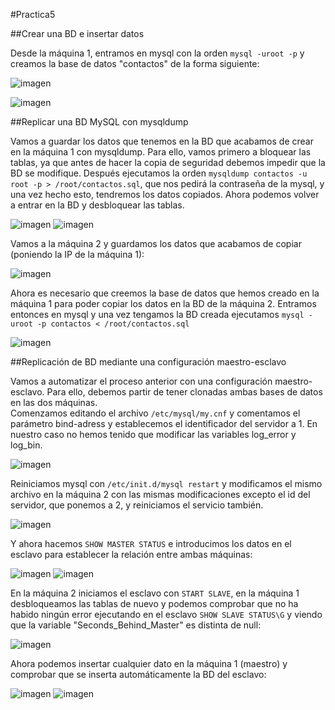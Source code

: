 #Practica5



##Crear una BD e insertar datos

Desde la máquina 1, entramos en mysql con la orden `mysql -uroot -p` y creamos la base de datos "contactos" de la forma siguiente: 

![imagen](https://github.com/ninnyg/SWAP2016/blob/master/practicas/Practica5/mysqlCreate.png)

![imagen](https://github.com/ninnyg/SWAP2016/blob/master/practicas/Practica5/mysqlDatos.png)

##Replicar una BD MySQL con mysqldump

Vamos a guardar los datos que tenemos en la BD que acabamos de crear en la máquina 1 con mysqldump. Para ello, vamos primero a bloquear las tablas, ya que antes de hacer la copia de seguridad debemos impedir que la BD se modifique. Después ejecutamos la orden `mysqldump contactos -u root -p > /root/contactos.sql`, que nos pedirá la contraseña de la mysql, y una vez hecho esto, tendremos los datos copiados. Ahora podemos volver a entrar en la BD y desbloquear las tablas.  

![imagen](https://github.com/ninnyg/SWAP2016/blob/master/practicas/Practica5/mysqlFLUSH.png)
![imagen](https://github.com/ninnyg/SWAP2016/blob/master/practicas/Practica5/mysqldumpSAVE.png)


Vamos a la máquina 2 y guardamos los datos que acabamos de copiar (poniendo la IP de la máquina 1):

![imagen](https://github.com/ninnyg/SWAP2016/blob/master/practicas/Practica5/2scp.png)


Ahora es necesario que creemos la base de datos que hemos creado en la máquina 1 para poder copiar los datos en la BD de la máquina 2. Entramos entonces en mysql y una vez tengamos la BD creada ejecutamos `mysql -uroot -p contactos < /root/contactos.sql`  

![imagen](https://github.com/ninnyg/SWAP2016/blob/master/practicas/Practica5/2dbcopy.png)


##Replicación de BD mediante una configuración maestro-esclavo

Vamos a automatizar el proceso anterior con una configuración maestro-esclavo. Para ello, debemos partir de tener clonadas ambas bases de datos en las dos máquinas.  
Comenzamos editando el archivo `/etc/mysql/my.cnf` y comentamos el parámetro bind-adress y establecemos el identificador del servidor a 1. En nuestro caso no hemos tenido que modificar las variables log_error y log_bin.  

![imagen](https://github.com/ninnyg/SWAP2016/blob/master/practicas/Practica5/mysqlCONF.png)


Reiniciamos mysql con `/etc/init.d/mysql restart` y modificamos el mismo archivo en la máquina 2 con las mismas modificaciones excepto el id del servidor, que ponemos a 2, y reiniciamos el servicio también.  

![imagen](https://github.com/ninnyg/SWAP2016/blob/master/practicas/Practica5/mysqlCONF2.png)

Y ahora hacemos `SHOW MASTER STATUS` e introducimos los datos en el esclavo para establecer la relación entre ambas máquinas: 

![imagen](https://github.com/ninnyg/SWAP2016/blob/master/practicas/Practica5/mysqlMASTERcreateUSER.png)
![imagen](https://github.com/ninnyg/SWAP2016/blob/master/practicas/Practica5/2mysqlSLAVEinit.png)

En la máquina 2 iniciamos el esclavo con `START SLAVE`, en la máquina 1 desbloqueamos las tablas de nuevo y podemos comprobar que no ha habido ningún error ejecutando en el esclavo `SHOW SLAVE STATUS\G` y viendo que la variable "Seconds_Behind_Master" es distinta de null: 

![imagen](https://github.com/ninnyg/SWAP2016/blob/master/practicas/Practica5/2mysqlVerify.png)


Ahora podemos insertar cualquier dato en la máquina 1 (maestro) y comprobar que se inserta automáticamente la BD del esclavo: 

![imagen](https://github.com/ninnyg/SWAP2016/blob/master/practicas/Practica5/nuovidati.png)
![imagen](https://github.com/ninnyg/SWAP2016/blob/master/practicas/Practica5/2datoscopiados.png)

